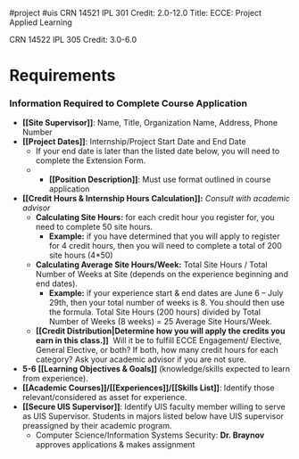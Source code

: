#project #uis 
CRN 14521 IPL 301
Credit: 2.0-12.0
Title: ECCE: Project Applied Learning

CRN 14522 IPL 305
Credit: 3.0-6.0

Requirements
==
### **Information Required to Complete Course Application**

-   **[[Site Supervisor]]**: Name, Title, Organization Name, Address, Phone Number
-   **[[Project Dates]]**: Internship/Project Start Date and End Date
    -   If your end date is later than the listed date below, you will need to complete the Extension Form.
    - -   **[[Position Description]]**: Must use format outlined in course application
-   **[[Credit Hours & Internship Hours Calculation]]:** _Consult with academic advisor_
    -   **Calculating Site Hours:** for each credit hour you register for, you need to complete 50 site hours.
        -   **Example:** if you have determined that you will apply to register for 4 credit hours, then you will need to complete a total of 200 site hours (4*50)
    -   **Calculating Average Site Hours/Week:** Total Site Hours / Total Number of Weeks at Site (depends on the experience beginning and end dates).
        -   **Example:** if your experience start & end dates are June 6 – July 29th, then your total number of weeks is 8. You should then use the formula. Total Site Hours (200 hours) divided by Total Number of Weeks (8 weeks) = 25 Average Site Hours/Week.
    -   **[[Credit Distribution|Determine how you will apply the credits you earn in this class.]]**  Will it be to fulfill ECCE Engagement/ Elective, General Elective, or both? If both, how many credit hours for each category? Ask your academic advisor if you are not sure.
-   **5-6 [[Learning Objectives & Goals]]** (knowledge/skills expected to learn from experience).
-   **[[Academic Courses]]/[[Experiences]]/[[Skills List]]**: Identify those relevant/considered as asset for experience.
-   **[[Secure UIS Supervisor]]**: Identify UIS faculty member willing to serve as UIS Supervisor. Students in majors listed below have UIS supervisor preassigned by their academic program.
    -   Computer Science/Information Systems Security: **Dr. Braynov** approves applications & makes assignment
